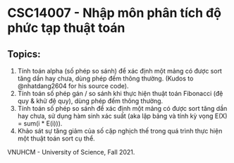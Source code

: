 # CSC14007 - Nhập môn phân tích độ phức tạp thuật toán

## Topics:
1. Tính toán alpha (số phép so sánh) để xác định một mảng có được sort tăng dần hay chưa, dùng phép đếm thông thường. (Kudos to @nhatdang2604 for his source code).
2. Tính toán số phép gán / so sánh khi thực hiện thuật toán Fibonacci (đệ quy & khử đệ quy), dùng phép đếm thông thường.
3. Tính toán số phép so sánh để xác định một mảng có được sort tăng dần hay chưa, sử dụng hàm sinh xác suất (aka lập bảng và tính kỳ vọng E(X) = sum(i * E(i))).
4. Khảo sát sự tăng giảm của số cặp nghịch thế trong quá trình thực hiện một thuật toán sort cụ thể.

VNUHCM - University of Science, Fall 2021.
